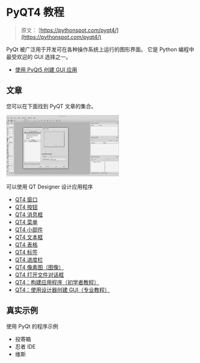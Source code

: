 # PyQT4 教程

> 原文： [https://pythonspot.com/pyqt4/](https://pythonspot.com/pyqt4/)

PyQt 被广泛用于开发可在各种操作系统上运行的图形界面。 它是 Python 编程中最受欢迎的 GUI 选择之一。

*   [使用 PyQt5 创建 GUI 应用](https://gum.co/pysqtsamples)

## 文章

您可以在下面找到 PyQT 文章的集合。

![QT_Designer](img/c001705e2cbb8d9befa1f91127a880e3.jpg)

可以使用 QT Designer 设计应用程序

*   [QT4 窗口](https://pythonspot.com/qt4-window/ "QT4 Window")
*   [QT4 按钮](https://pythonspot.com/qt4-buttons/ "QT4 Buttons")
*   [QT4 消息框](https://pythonspot.com/qt4-messagebox/ "QT4 Messagebox")
*   [QT4 菜单](https://pythonspot.com/qt4-menu/ "QT4 Menu")
*   [QT4 小部件](https://pythonspot.com/qt4-widgets/ "QT4 Widgets")
*   [QT4 文本框](https://pythonspot.com/qt4-textbox-example/)
*   [QT4 表格](https://pythonspot.com/qt4-table/)
*   [QT4 标签](https://pythonspot.com/qt4-tabs/)
*   [QT4 进度栏](https://pythonspot.com/qt4-progressbar/)
*   [QT4 像素图（图像）](https://pythonspot.com/qt4-pixmaps-images/)
*   [QT4 打开文件对话框](https://pythonspot.com/qt4-file-dialog/)
*   [QT4：构建应用程序（初学者教程）](https://pythonspot.com/building-an-application-gui-with-pyqt-beginners-tutorial/ "Building an application GUI with PyQT, beginners tutorial")
*   [QT4：使用设计器创建 GUI（专业教程）](https://pythonspot.com/qml-and-pyqt-creating-a-gui-tutorial/ "QML and PyQT: Creating a GUI (tutorial)")

## 真实示例

使用 PyQt 的程序示例

*   投寄箱
*   忍者 IDE
*   维斯
